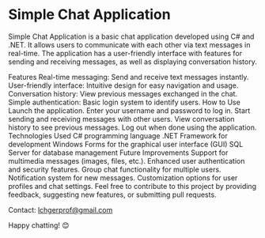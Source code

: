 # Simple Chat Application

Simple Chat Application is a basic chat application developed using C# and .NET. It allows users to communicate with each other via text messages in real-time. The application has a user-friendly interface with features for sending and receiving messages, as well as displaying conversation history.

Features
Real-time messaging: Send and receive text messages instantly.
User-friendly interface: Intuitive design for easy navigation and usage.
Conversation history: View previous messages exchanged in the chat.
Simple authentication: Basic login system to identify users.
How to Use
Launch the application.
Enter your username and password to log in.
Start sending and receiving messages with other users.
View conversation history to see previous messages.
Log out when done using the application.
Technologies Used
C# programming language
.NET Framework for development
Windows Forms for the graphical user interface (GUI)
SQL Server for database management
Future Improvements
Support for multimedia messages (images, files, etc.).
Enhanced user authentication and security features.
Group chat functionality for multiple users.
Notification system for new messages.
Customization options for user profiles and chat settings.
Feel free to contribute to this project by providing feedback, suggesting new features, or submitting pull requests.

Contact: lchgerprof@gmail.com

Happy chatting! 😊
